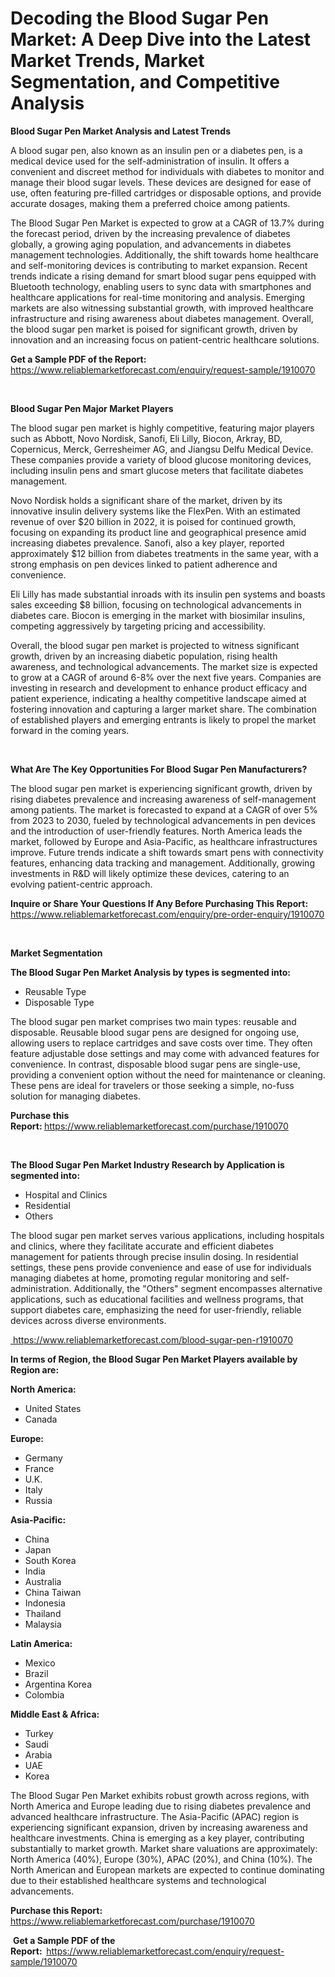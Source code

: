 <p><h1>Decoding the Blood Sugar Pen Market: A Deep Dive into the Latest Market Trends, Market Segmentation, and Competitive Analysis</h1></p><p><strong>Blood Sugar Pen Market Analysis and Latest Trends</strong></p>
<p><p>A blood sugar pen, also known as an insulin pen or a diabetes pen, is a medical device used for the self-administration of insulin. It offers a convenient and discreet method for individuals with diabetes to monitor and manage their blood sugar levels. These devices are designed for ease of use, often featuring pre-filled cartridges or disposable options, and provide accurate dosages, making them a preferred choice among patients.</p><p>The Blood Sugar Pen Market is expected to grow at a CAGR of 13.7% during the forecast period, driven by the increasing prevalence of diabetes globally, a growing aging population, and advancements in diabetes management technologies. Additionally, the shift towards home healthcare and self-monitoring devices is contributing to market expansion. Recent trends indicate a rising demand for smart blood sugar pens equipped with Bluetooth technology, enabling users to sync data with smartphones and healthcare applications for real-time monitoring and analysis. Emerging markets are also witnessing substantial growth, with improved healthcare infrastructure and rising awareness about diabetes management. Overall, the blood sugar pen market is poised for significant growth, driven by innovation and an increasing focus on patient-centric healthcare solutions.</p></p>
<p><strong>Get a Sample PDF of the Report:&nbsp;</strong> <a href="https://www.reliablemarketforecast.com/enquiry/request-sample/1910070?utm_campaign=3029&utm_medium=2&utm_source=Github&utm_content=ia&utm_term=13042025&utm_id=blood-sugar-pen">https://www.reliablemarketforecast.com/enquiry/request-sample/1910070</a></p>
<p>&nbsp;</p>
<p><strong>Blood Sugar Pen Major Market Players</strong></p>
<p><p>The blood sugar pen market is highly competitive, featuring major players such as Abbott, Novo Nordisk, Sanofi, Eli Lilly, Biocon, Arkray, BD, Copernicus, Merck, Gerresheimer AG, and Jiangsu Delfu Medical Device. These companies provide a variety of blood glucose monitoring devices, including insulin pens and smart glucose meters that facilitate diabetes management.</p><p>Novo Nordisk holds a significant share of the market, driven by its innovative insulin delivery systems like the FlexPen. With an estimated revenue of over $20 billion in 2022, it is poised for continued growth, focusing on expanding its product line and geographical presence amid increasing diabetes prevalence. Sanofi, also a key player, reported approximately $12 billion from diabetes treatments in the same year, with a strong emphasis on pen devices linked to patient adherence and convenience.</p><p>Eli Lilly has made substantial inroads with its insulin pen systems and boasts sales exceeding $8 billion, focusing on technological advancements in diabetes care. Biocon is emerging in the market with biosimilar insulins, competing aggressively by targeting pricing and accessibility.</p><p>Overall, the blood sugar pen market is projected to witness significant growth, driven by an increasing diabetic population, rising health awareness, and technological advancements. The market size is expected to grow at a CAGR of around 6-8% over the next five years. Companies are investing in research and development to enhance product efficacy and patient experience, indicating a healthy competitive landscape aimed at fostering innovation and capturing a larger market share. The combination of established players and emerging entrants is likely to propel the market forward in the coming years.</p></p>
<p>&nbsp;</p>
<p><strong>What Are The Key Opportunities For Blood Sugar Pen Manufacturers?</strong></p>
<p><p>The blood sugar pen market is experiencing significant growth, driven by rising diabetes prevalence and increasing awareness of self-management among patients. The market is forecasted to expand at a CAGR of over 5% from 2023 to 2030, fueled by technological advancements in pen devices and the introduction of user-friendly features. North America leads the market, followed by Europe and Asia-Pacific, as healthcare infrastructures improve. Future trends indicate a shift towards smart pens with connectivity features, enhancing data tracking and management. Additionally, growing investments in R&D will likely optimize these devices, catering to an evolving patient-centric approach.</p></p>
<p><strong>Inquire or Share Your Questions If Any Before Purchasing This Report:</strong> <a href="https://www.reliablemarketforecast.com/enquiry/pre-order-enquiry/1910070?utm_campaign=3029&utm_medium=2&utm_source=Github&utm_content=ia&utm_term=13042025&utm_id=blood-sugar-pen">https://www.reliablemarketforecast.com/enquiry/pre-order-enquiry/1910070</a></p>
<p>&nbsp;</p>
<p><strong>Market Segmentation</strong></p>
<p><strong>The Blood Sugar Pen Market Analysis by types is segmented into:</strong></p>
<p><ul><li>Reusable Type</li><li>Disposable Type</li></ul></p>
<p><p>The blood sugar pen market comprises two main types: reusable and disposable. Reusable blood sugar pens are designed for ongoing use, allowing users to replace cartridges and save costs over time. They often feature adjustable dose settings and may come with advanced features for convenience. In contrast, disposable blood sugar pens are single-use, providing a convenient option without the need for maintenance or cleaning. These pens are ideal for travelers or those seeking a simple, no-fuss solution for managing diabetes.</p></p>
<p><strong>Purchase this Report:&nbsp;</strong><a href="https://www.reliablemarketforecast.com/purchase/1910070?utm_campaign=3029&utm_medium=2&utm_source=Github&utm_content=ia&utm_term=13042025&utm_id=blood-sugar-pen">https://www.reliablemarketforecast.com/purchase/1910070</a></p>
<p>&nbsp;</p>
<p><strong>The Blood Sugar Pen Market Industry Research by Application is segmented into:</strong></p>
<p><ul><li>Hospital and Clinics</li><li>Residential</li><li>Others</li></ul></p>
<p><p>The blood sugar pen market serves various applications, including hospitals and clinics, where they facilitate accurate and efficient diabetes management for patients through precise insulin dosing. In residential settings, these pens provide convenience and ease of use for individuals managing diabetes at home, promoting regular monitoring and self-administration. Additionally, the "Others" segment encompasses alternative applications, such as educational facilities and wellness programs, that support diabetes care, emphasizing the need for user-friendly, reliable devices across diverse environments.</p></p>
<p><a href="https://www.reliablemarketforecast.com/blood-sugar-pen-r1910070?utm_campaign=3029&utm_medium=2&utm_source=Github&utm_content=ia&utm_term=13042025&utm_id=blood-sugar-pen">&nbsp;https://www.reliablemarketforecast.com/blood-sugar-pen-r1910070</a></p>
<p><strong>In terms of Region, the Blood Sugar Pen Market Players available by Region are:</strong></p>
<p>
    <p> <strong> North America: </strong>
        <ul>
            <li>United States</li>
            <li>Canada</li>
        </ul>
        </p> 
    <p> <strong> Europe: </strong>
        <ul>
            <li>Germany</li>
            <li>France</li>
            <li>U.K.</li>
            <li>Italy</li>
            <li>Russia</li>
        </ul>
        </p> 
    <p> <strong> Asia-Pacific: </strong>
        <ul>
            <li>China</li>
            <li>Japan</li>
            <li>South Korea</li>
            <li>India</li>
            <li>Australia</li>
            <li>China Taiwan</li>
            <li>Indonesia</li>
            <li>Thailand</li>
            <li>Malaysia</li>
        </ul>
        </p> 
    <p> <strong> Latin America: </strong>
        <ul>
            <li>Mexico</li>
            <li>Brazil</li>
            <li>Argentina Korea</li>
            <li>Colombia</li>
        </ul>
        </p> 
    <p> <strong> Middle East & Africa: </strong>
        <ul>
            <li>Turkey</li>
            <li>Saudi</li>
            <li>Arabia</li>
            <li>UAE</li>
            <li>Korea</li>
        </ul>
    </p>
    </p>
<p><p>The Blood Sugar Pen Market exhibits robust growth across regions, with North America and Europe leading due to rising diabetes prevalence and advanced healthcare infrastructure. The Asia-Pacific (APAC) region is experiencing significant expansion, driven by increasing awareness and healthcare investments. China is emerging as a key player, contributing substantially to market growth. Market share valuations are approximately: North America (40%), Europe (30%), APAC (20%), and China (10%). The North American and European markets are expected to continue dominating due to their established healthcare systems and technological advancements.</p></p>
<p><strong>Purchase this Report: </strong><a href="https://www.reliablemarketforecast.com/purchase/1910070?utm_campaign=3029&utm_medium=2&utm_source=Github&utm_content=ia&utm_term=13042025&utm_id=blood-sugar-pen">https://www.reliablemarketforecast.com/purchase/1910070</a></p>
<p>&nbsp;<strong>Get a Sample PDF of the Report:&nbsp;&nbsp;</strong><a href="https://www.reliablemarketforecast.com/enquiry/request-sample/1910070?utm_campaign=3029&utm_medium=2&utm_source=Github&utm_content=ia&utm_term=13042025&utm_id=blood-sugar-pen">https://www.reliablemarketforecast.com/enquiry/request-sample/1910070</a></p>
<p><strong></strong></p>
<p><p></p><p></p><p></p></p>